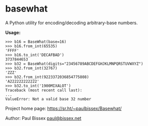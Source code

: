 ﻿basewhat
========

A Python utility for encoding/decoding arbitrary-base numbers.

**Usage:**

    >>> b16 = BaseWhat(base=16)
    >>> b16.from_int(65535)
    'FFFF'
    >>> b16.to_int('DECAFBAD')
    3737844653
    >>> b32 = BaseWhat(digits="23456789ABCDEFGHJKLMNPQRSTUVWXYZ")
    >>> b32.from_int(32767)
    'ZZZ'
    >>> b32.from_int(9223372036854775808)
    'A222222222222'
    >>> b32.to_int('1900MIXALOT')
    Traceback (most recent call last):
    ...
    ValueError: Not a valid base 32 number

Project home page: <https://sr.ht/~paulbissex/Basewhat/>

Author: Paul Bissex <paul@bissex.net>
